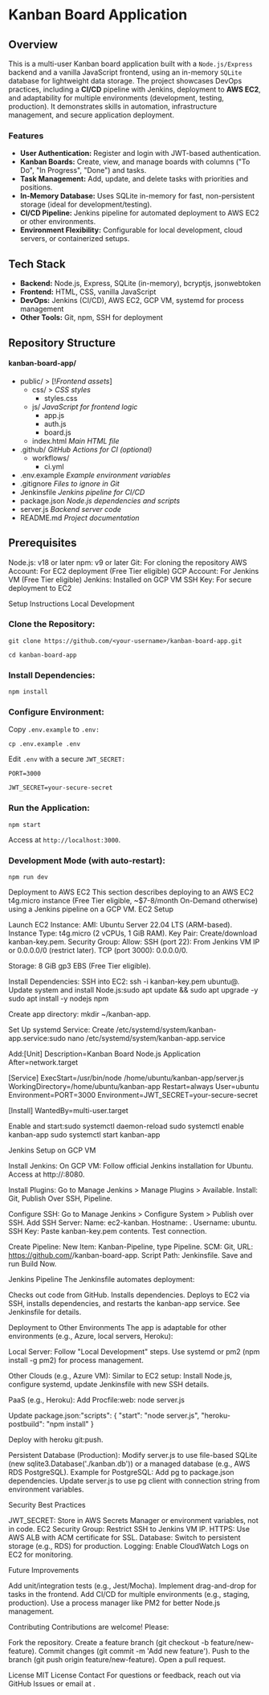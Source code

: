 # Kanban Board Application

## Overview

This is a multi-user Kanban board application built with a `Node.js/Express` backend and a vanilla JavaScript frontend, using an in-memory `SQLite` database for lightweight data storage. The project showcases DevOps practices, including a **CI/CD** pipeline with Jenkins, deployment to **AWS EC2**, and adaptability for multiple environments (development, testing, production). It demonstrates skills in automation, infrastructure management, and secure application deployment.

### Features

* **User Authentication:** Register and login with JWT-based authentication.
* **Kanban Boards:** Create, view, and manage boards with columns ("To Do", "In Progress", "Done") and tasks.
* **Task Management:** Add, update, and delete tasks with priorities and positions.
* **In-Memory Database:** Uses SQLite in-memory for fast, non-persistent storage (ideal for development/testing).
* **CI/CD Pipeline:** Jenkins pipeline for automated deployment to AWS EC2 or other environments.
* **Environment Flexibility:** Configurable for local development, cloud servers, or containerized setups.

## Tech Stack

* **Backend:** Node.js, Express, SQLite (in-memory), bcryptjs, jsonwebtoken
* **Frontend:** HTML, CSS, vanilla JavaScript
* **DevOps:** Jenkins (CI/CD), AWS EC2, GCP VM, systemd for process management
* **Other Tools:** Git, npm, SSH for deployment

## Repository Structure

#### kanban-board-app/
- public/               > [!*Frontend assets*]
  - css/               > *CSS styles*
    - styles.css
  - js/                *JavaScript for frontend logic*
    - app.js
    - auth.js
    - board.js
  - index.html         *Main HTML file*
- .github/               *GitHub Actions for CI (optional)*
  - workflows/
    - ci.yml
- .env.example           *Example environment variables*
- .gitignore             *Files to ignore in Git*
- Jenkinsfile            *Jenkins pipeline for CI/CD*
- package.json           *Node.js dependencies and scripts*
- server.js              *Backend server code*
- README.md              *Project documentation*

## Prerequisites

Node.js: v18 or later
npm: v9 or later
Git: For cloning the repository
AWS Account: For EC2 deployment (Free Tier eligible)
GCP Account: For Jenkins VM (Free Tier eligible)
Jenkins: Installed on GCP VM
SSH Key: For secure deployment to EC2

Setup Instructions
Local Development

### Clone the Repository:

`git clone https://github.com/<your-username>/kanban-board-app.git`

`cd kanban-board-app`

### Install Dependencies:

`npm install`

### Configure Environment:

Copy `.env.example` to `.env:`

`cp .env.example .env`

Edit `.env` with a secure `JWT_SECRET:`

`PORT=3000`

`JWT_SECRET=your-secure-secret`

### Run the Application:

`npm start`

Access at `http://localhost:3000`.

### Development Mode (with auto-restart):

`npm run dev`

Deployment to AWS EC2
This section describes deploying to an AWS EC2 t4g.micro instance (Free Tier eligible, ~$7-8/month On-Demand otherwise) using a Jenkins pipeline on a GCP VM.
EC2 Setup

Launch EC2 Instance:
AMI: Ubuntu Server 22.04 LTS (ARM-based).
Instance Type: t4g.micro (2 vCPUs, 1 GiB RAM).
Key Pair: Create/download kanban-key.pem.
Security Group: Allow:
SSH (port 22): From Jenkins VM IP or 0.0.0.0/0 (restrict later).
TCP (port 3000): 0.0.0.0/0.


Storage: 8 GiB gp3 EBS (Free Tier eligible).


Install Dependencies:
SSH into EC2: ssh -i kanban-key.pem ubuntu@<EC2-Public-IP>.
Update system and install Node.js:sudo apt update && sudo apt upgrade -y
sudo apt install -y nodejs npm


Create app directory: mkdir ~/kanban-app.


Set Up systemd Service:
Create /etc/systemd/system/kanban-app.service:sudo nano /etc/systemd/system/kanban-app.service


Add:[Unit]
Description=Kanban Board Node.js Application
After=network.target

[Service]
ExecStart=/usr/bin/node /home/ubuntu/kanban-app/server.js
WorkingDirectory=/home/ubuntu/kanban-app
Restart=always
User=ubuntu
Environment=PORT=3000
Environment=JWT_SECRET=your-secure-secret

[Install]
WantedBy=multi-user.target


Enable and start:sudo systemctl daemon-reload
sudo systemctl enable kanban-app
sudo systemctl start kanban-app





Jenkins Setup on GCP VM

Install Jenkins:
On GCP VM: Follow official Jenkins installation for Ubuntu.
Access at http://<GCP-VM-Public-IP>:8080.


Install Plugins:
Go to Manage Jenkins > Manage Plugins > Available.
Install: Git, Publish Over SSH, Pipeline.


Configure SSH:
Go to Manage Jenkins > Configure System > Publish over SSH.
Add SSH Server:
Name: ec2-kanban.
Hostname: <EC2-Public-IP>.
Username: ubuntu.
SSH Key: Paste kanban-key.pem contents.
Test connection.




Create Pipeline:
New Item: Kanban-Pipeline, type Pipeline.
SCM: Git, URL: https://github.com/<your-username>/kanban-board-app.
Script Path: Jenkinsfile.
Save and run Build Now.



Jenkins Pipeline
The Jenkinsfile automates deployment:

Checks out code from GitHub.
Installs dependencies.
Deploys to EC2 via SSH, installs dependencies, and restarts the kanban-app service.
See Jenkinsfile for details.

Deployment to Other Environments
The app is adaptable for other environments (e.g., Azure, local servers, Heroku):

Local Server:
Follow "Local Development" steps.
Use systemd or pm2 (npm install -g pm2) for process management.


Other Clouds (e.g., Azure VM):
Similar to EC2 setup: Install Node.js, configure systemd, update Jenkinsfile with new SSH details.


PaaS (e.g., Heroku):
Add Procfile:web: node server.js


Update package.json:"scripts": {
  "start": "node server.js",
  "heroku-postbuild": "npm install"
}


Deploy with heroku git:push.


Persistent Database (Production):
Modify server.js to use file-based SQLite (new sqlite3.Database('./kanban.db')) or a managed database (e.g., AWS RDS PostgreSQL).
Example for PostgreSQL:
Add pg to package.json dependencies.
Update server.js to use pg client with connection string from environment variables.





Security Best Practices

JWT_SECRET: Store in AWS Secrets Manager or environment variables, not in code.
EC2 Security Group: Restrict SSH to Jenkins VM IP.
HTTPS: Use AWS ALB with ACM certificate for SSL.
Database: Switch to persistent storage (e.g., RDS) for production.
Logging: Enable CloudWatch Logs on EC2 for monitoring.

Future Improvements

Add unit/integration tests (e.g., Jest/Mocha).
Implement drag-and-drop for tasks in the frontend.
Add CI/CD for multiple environments (e.g., staging, production).
Use a process manager like PM2 for better Node.js management.

Contributing
Contributions are welcome! Please:

Fork the repository.
Create a feature branch (git checkout -b feature/new-feature).
Commit changes (git commit -m 'Add new feature').
Push to the branch (git push origin feature/new-feature).
Open a pull request.

License
MIT License
Contact
For questions or feedback, reach out via GitHub Issues or email at .

